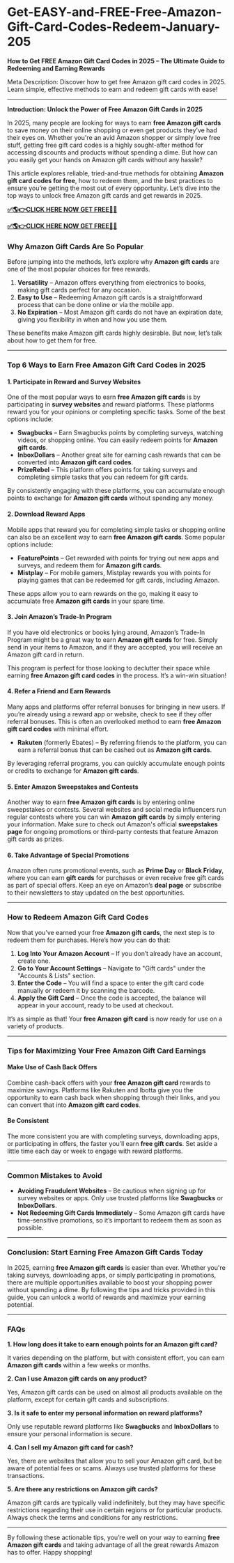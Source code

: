# Get-EASY-and-FREE-Free-Amazon-Gift-Card-Codes-Redeem-January-205
**How to Get FREE Amazon Gift Card Codes in 2025 – The Ultimate Guide to Redeeming and Earning Rewards**

Meta Description: Discover how to get free Amazon gift card codes in 2025. Learn simple, effective methods to earn and redeem gift cards with ease!

---

**Introduction: Unlock the Power of Free Amazon Gift Cards in 2025**

In 2025, many people are looking for ways to earn **free Amazon gift cards** to save money on their online shopping or even get products they’ve had their eyes on. Whether you're an avid Amazon shopper or simply love free stuff, getting free gift card codes is a highly sought-after method for accessing discounts and products without spending a dime. But how can you easily get your hands on Amazon gift cards without any hassle?

This article explores reliable, tried-and-true methods for obtaining **Amazon gift card codes for free**, how to redeem them, and the best practices to ensure you’re getting the most out of every opportunity. Let’s dive into the top ways to unlock free Amazon gift cards and get rewards in 2025.

**[✅🌎👉CLICK HERE NOW GET FREE📌✅](https://jahanhubspot.com/amazon/)**

**[✅🌎👉CLICK HERE NOW GET FREE📌✅](https://jahanhubspot.com/amazon/)**


### **Why Amazon Gift Cards Are So Popular**

Before jumping into the methods, let’s explore why **Amazon gift cards** are one of the most popular choices for free rewards. 

1. **Versatility** – Amazon offers everything from electronics to books, making gift cards perfect for any occasion.
2. **Easy to Use** – Redeeming Amazon gift cards is a straightforward process that can be done online or via the mobile app.
3. **No Expiration** – Most Amazon gift cards do not have an expiration date, giving you flexibility in when and how you use them.

These benefits make Amazon gift cards highly desirable. But now, let’s talk about how to get them for free.

---

### **Top 6 Ways to Earn Free Amazon Gift Card Codes in 2025**

#### **1. Participate in Reward and Survey Websites**

One of the most popular ways to earn **free Amazon gift cards** is by participating in **survey websites** and reward platforms. These platforms reward you for your opinions or completing specific tasks. Some of the best options include:

- **Swagbucks** – Earn Swagbucks points by completing surveys, watching videos, or shopping online. You can easily redeem points for **Amazon gift cards**.
- **InboxDollars** – Another great site for earning cash rewards that can be converted into **Amazon gift card codes**.
- **PrizeRebel** – This platform offers points for taking surveys and completing simple tasks that you can redeem for gift cards.

By consistently engaging with these platforms, you can accumulate enough points to exchange for **Amazon gift cards** without spending any money.

#### **2. Download Reward Apps**

Mobile apps that reward you for completing simple tasks or shopping online can also be an excellent way to earn **free Amazon gift cards**. Some popular options include:

- **FeaturePoints** – Get rewarded with points for trying out new apps and surveys, and redeem them for **Amazon gift cards**.
- **Mistplay** – For mobile gamers, Mistplay rewards you with points for playing games that can be redeemed for gift cards, including Amazon.

These apps allow you to earn rewards on the go, making it easy to accumulate free **Amazon gift cards** in your spare time.

#### **3. Join Amazon’s Trade-In Program**

If you have old electronics or books lying around, Amazon’s Trade-In Program might be a great way to earn **Amazon gift cards** for free. Simply send in your items to Amazon, and if they are accepted, you will receive an Amazon gift card in return.

This program is perfect for those looking to declutter their space while earning **free Amazon gift card codes** in the process. It’s a win-win situation!

#### **4. Refer a Friend and Earn Rewards**

Many apps and platforms offer referral bonuses for bringing in new users. If you’re already using a reward app or website, check to see if they offer referral bonuses. This is often an overlooked method to earn **free Amazon gift card codes** with minimal effort.

- **Rakuten** (formerly Ebates) – By referring friends to the platform, you can earn a referral bonus that can be cashed out as **Amazon gift cards**.

By leveraging referral programs, you can quickly accumulate enough points or credits to exchange for **Amazon gift cards**.

#### **5. Enter Amazon Sweepstakes and Contests**

Another way to earn **free Amazon gift cards** is by entering online sweepstakes or contests. Several websites and social media influencers run regular contests where you can win **Amazon gift cards** by simply entering your information. Make sure to check out Amazon's official **sweepstakes page** for ongoing promotions or third-party contests that feature Amazon gift cards as prizes.

#### **6. Take Advantage of Special Promotions**

Amazon often runs promotional events, such as **Prime Day** or **Black Friday**, where you can earn **gift cards** for purchases or even receive free gift cards as part of special offers. Keep an eye on Amazon’s **deal page** or subscribe to their newsletters to stay updated on the best opportunities.

---

### **How to Redeem Amazon Gift Card Codes**

Now that you’ve earned your free **Amazon gift cards**, the next step is to redeem them for purchases. Here’s how you can do that:

1. **Log Into Your Amazon Account** – If you don’t already have an account, create one.
2. **Go to Your Account Settings** – Navigate to "Gift cards" under the "Accounts & Lists" section.
3. **Enter the Code** – You will find a space to enter the gift card code manually or redeem it by scanning the barcode.
4. **Apply the Gift Card** – Once the code is accepted, the balance will appear in your account, ready to be used at checkout.

It’s as simple as that! Your **free Amazon gift card** is now ready for use on a variety of products.

---

### **Tips for Maximizing Your Free Amazon Gift Card Earnings**

#### **Make Use of Cash Back Offers**

Combine cash-back offers with your **free Amazon gift card** rewards to maximize savings. Platforms like Rakuten and Ibotta give you the opportunity to earn cash back when shopping through their links, and you can convert that into **Amazon gift card codes**.

#### **Be Consistent**

The more consistent you are with completing surveys, downloading apps, or participating in offers, the faster you’ll earn **free gift cards**. Set aside a little time each day or week to engage with reward platforms.

---

### **Common Mistakes to Avoid**

- **Avoiding Fraudulent Websites** – Be cautious when signing up for survey websites or apps. Only use trusted platforms like **Swagbucks** or **InboxDollars**.
- **Not Redeeming Gift Cards Immediately** – Some Amazon gift cards have time-sensitive promotions, so it’s important to redeem them as soon as possible.

---

### **Conclusion: Start Earning Free Amazon Gift Cards Today**

In 2025, earning **free Amazon gift cards** is easier than ever. Whether you're taking surveys, downloading apps, or simply participating in promotions, there are multiple opportunities available to boost your shopping power without spending a dime. By following the tips and tricks provided in this guide, you can unlock a world of rewards and maximize your earning potential.

---

### **FAQs**

**1. How long does it take to earn enough points for an Amazon gift card?**

It varies depending on the platform, but with consistent effort, you can earn **Amazon gift cards** within a few weeks or months.

**2. Can I use Amazon gift cards on any product?**

Yes, Amazon gift cards can be used on almost all products available on the platform, except for certain gift cards and subscriptions.

**3. Is it safe to enter my personal information on reward platforms?**

Only use reputable reward platforms like **Swagbucks** and **InboxDollars** to ensure your personal information is secure.

**4. Can I sell my Amazon gift card for cash?**

Yes, there are websites that allow you to sell your Amazon gift card, but be aware of potential fees or scams. Always use trusted platforms for these transactions.

**5. Are there any restrictions on Amazon gift cards?**

Amazon gift cards are typically valid indefinitely, but they may have specific restrictions regarding their use in certain regions or for particular products. Always check the terms and conditions for any restrictions.

---

By following these actionable tips, you’re well on your way to earning **free Amazon gift cards** and taking advantage of all the great rewards Amazon has to offer. Happy shopping!
